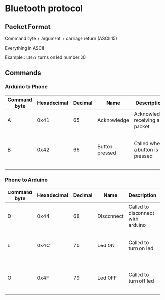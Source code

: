 # Bluetooth protocol

## Packet Format

Command byte + argument + carriage return (ASCII 15)

Everything in ASCII

Example : `L30/r` turns on led number 30

## Commands
### Arduino to Phone

| Command byte | Hexadecimal | Decimal | Name | Description | Argument |
|--------------|-------------|---------|------|-------------|-----------|
| A | 0x41 | 65 |Acknowledge | Acknowledge receiving a packet | None |
| B | 0x42 | 66 |Button pressed | Called when a button is pressed | Number of the button pressed (between 0-63)|

### Phone to Arduino

| Command byte | Hexadecimal | Decimal | Name | Description | Argument |
|--------------|-------------|---------|------|-------------|-----------|
| D | 0x44 | 68 | Disconnect | Called to disconnect with arduino | None |
| L | 0x4C | 76 | Led ON | Called to turn on led| Number of LED to turn on (between 0-63)|
| O | 0x4F | 79 | Led OFF | Called to turn off led | Number of LED to turn off (between 0-63)|
